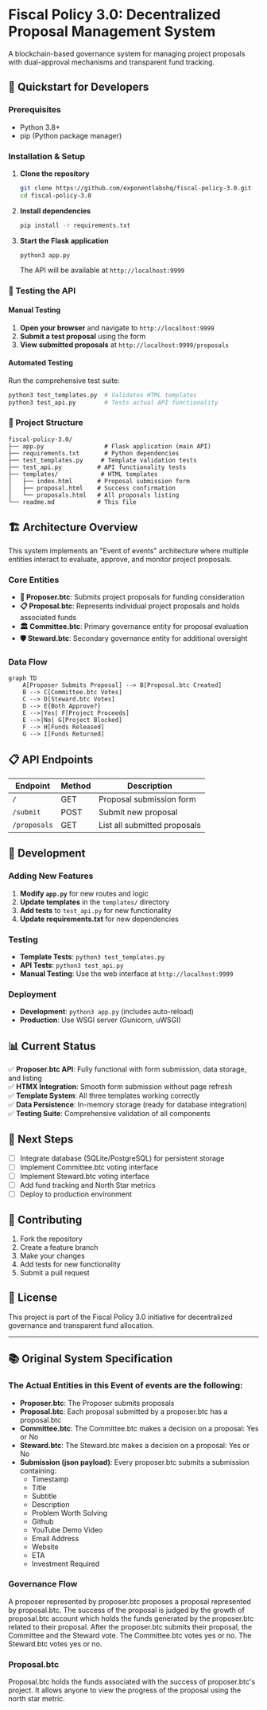 # Fiscal Policy 3.0: Decentralized Proposal Management System

A blockchain-based governance system for managing project proposals with dual-approval mechanisms and transparent fund tracking.

## 🚀 Quickstart for Developers

### Prerequisites
- Python 3.8+
- pip (Python package manager)

### Installation & Setup

1. **Clone the repository**
   ```bash
   git clone https://github.com/exponentlabshq/fiscal-policy-3.0.git
   cd fiscal-policy-3.0
   ```

2. **Install dependencies**
   ```bash
   pip install -r requirements.txt
   ```

3. **Start the Flask application**
   ```bash
   python3 app.py
   ```
   
   The API will be available at `http://localhost:9999`

### 🧪 Testing the API

#### Manual Testing
1. **Open your browser** and navigate to `http://localhost:9999`
2. **Submit a test proposal** using the form
3. **View submitted proposals** at `http://localhost:9999/proposals`

#### Automated Testing
Run the comprehensive test suite:
```bash
python3 test_templates.py  # Validates HTML templates
python3 test_api.py        # Tests actual API functionality
```

### 📁 Project Structure
```
fiscal-policy-3.0/
├── app.py                 # Flask application (main API)
├── requirements.txt       # Python dependencies
├── test_templates.py     # Template validation tests
├── test_api.py          # API functionality tests
├── templates/            # HTML templates
│   ├── index.html       # Proposal submission form
│   ├── proposal.html    # Success confirmation
│   └── proposals.html   # All proposals listing
└── readme.md            # This file
```

## 🏗️ Architecture Overview

This system implements an "Event of events" architecture where multiple entities interact to evaluate, approve, and monitor project proposals.

### Core Entities

- **🚀 Proposer.btc**: Submits project proposals for funding consideration
- **📋 Proposal.btc**: Represents individual project proposals and holds associated funds
- **🏛️ Committee.btc**: Primary governance entity for proposal evaluation
- **🛡️ Steward.btc**: Secondary governance entity for additional oversight

### Data Flow

```mermaid
graph TD
    A[Proposer Submits Proposal] --> B[Proposal.btc Created]
    B --> C[Committee.btc Votes]
    C --> D[Steward.btc Votes]
    D --> E{Both Approve?}
    E -->|Yes| F[Project Proceeds]
    E -->|No| G[Project Blocked]
    F --> H[Funds Released]
    G --> I[Funds Returned]
```

## 📋 API Endpoints

| Endpoint | Method | Description |
|----------|--------|-------------|
| `/` | GET | Proposal submission form |
| `/submit` | POST | Submit new proposal |
| `/proposals` | GET | List all submitted proposals |

## 🔧 Development

### Adding New Features
1. **Modify `app.py`** for new routes and logic
2. **Update templates** in the `templates/` directory
3. **Add tests** to `test_api.py` for new functionality
4. **Update requirements.txt** for new dependencies

### Testing
- **Template Tests**: `python3 test_templates.py`
- **API Tests**: `python3 test_api.py`
- **Manual Testing**: Use the web interface at `http://localhost:9999`

### Deployment
- **Development**: `python3 app.py` (includes auto-reload)
- **Production**: Use WSGI server (Gunicorn, uWSGI)

## 📊 Current Status

✅ **Proposer.btc API**: Fully functional with form submission, data storage, and listing  
✅ **HTMX Integration**: Smooth form submission without page refresh  
✅ **Template System**: All three templates working correctly  
✅ **Data Persistence**: In-memory storage (ready for database integration)  
✅ **Testing Suite**: Comprehensive validation of all components  

## 🔮 Next Steps

- [ ] Integrate database (SQLite/PostgreSQL) for persistent storage
- [ ] Implement Committee.btc voting interface
- [ ] Implement Steward.btc voting interface
- [ ] Add fund tracking and North Star metrics
- [ ] Deploy to production environment

## 🤝 Contributing

1. Fork the repository
2. Create a feature branch
3. Make your changes
4. Add tests for new functionality
5. Submit a pull request

## 📝 License

This project is part of the Fiscal Policy 3.0 initiative for decentralized governance and transparent fund allocation.

---

## 📚 Original System Specification

### The Actual Entities in this Event of events are the following:
- **Proposer.btc**: The Proposer submits proposals
- **Proposal.btc**: Each proposal submitted by a proposer.btc has a proposal.btc
- **Committee.btc**: The Committee.btc makes a decision on a proposal: Yes or No
- **Steward.btc**: The Steward.btc makes a decision on a proposal: Yes or No
- **Submission (json payload)**: Every proposer.btc submits a submission containing:
  - Timestamp
  - Title
  - Subtitle
  - Description
  - Problem Worth Solving
  - Github
  - YouTube Demo Video
  - Email Address
  - Website
  - ETA
  - Investment Required

### Governance Flow
A proposer represented by proposer.btc proposes a proposal represented by proposal.btc. The success of the proposal is judged by the growth of proposal.btc account which holds the funds generated by the proposer.btc related to their proposal. After the proposer.btc submits their proposal, the Committee and the Steward vote. The Committee.btc votes yes or no. The Steward.btc votes yes or no.

### Proposal.btc
Proposal.btc holds the funds associated with the success of proposer.btc's project. It allows anyone to view the progress of the proposal using the north star metric.